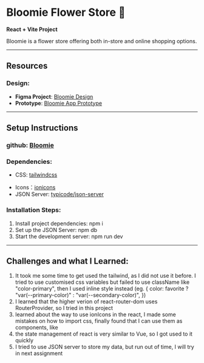 # Bloomie Flower Store 🌸

**React + Vite Project**

Bloomie is a flower store offering both in-store and online shopping options.

---

## Resources

### Design:

- **Figma Project**: [Bloomie Design](https://www.figma.com/design/m24HAz42h3DNXgcbUf4PFJ/Bloomie?node-id=0-1&p=f&t=xv0EKzgGbUqhsPBj-0)
- **Prototype**: [Bloomie App Prototype](https://www.figma.com/proto/m24HAz42h3DNXgcbUf4PFJ/Bloomie?node-id=32-175&node-type=canvas&t=5SbDYwfoUMlI4P4f-0&scaling=min-zoom&content-scaling=fixed&page-id=0%3A1&starting-point-node-id=32%3A128&show-proto-sidebar=1)

---

## Setup Instructions

### github: [Bloomie](https://github.com/blueberryliaojuan/bloomie.git)

### Dependencies:

- CSS: [tailwindcss](https://tailwindcss.com/)
<!-- - classname: [classnames](https://www.npmjs.com/package/classnames) -->
- Icons：[ionicons](https://ionic.io/ionicons)
- JSON Server: [typicode/json-server](https://github.com/typicode/json-server)

### Installation Steps:

1. Install project dependencies: npm i
2. Set up the JSON Server:
   npm db
3. Start the development server: npm run dev

---

## Challenges and what I Learned:

1. It took me some time to get used the tailwind, as I did not use it before. I tried to use customised css variables but failed to use className like "color-primary", then I used inline style instead
   (eg. {
   color: favorite ? "var(--primary-color)" : "var(--secondary-color)",
   })
2. I learned that the higher verion of react-router-dom uses RouterProvider, so I tried in this project
3. learned about the way to use ionIcons in the react, I made some mistakes on how to import css, finally found that I can use them as components, like <IonIcon icon={heartOutline} className="text-lg" />
4. the state management of react is very similar to Vue, so I got used to it quickly
5. I tried to use JSON server to store my data, but run out of time, I will try in next assignment
